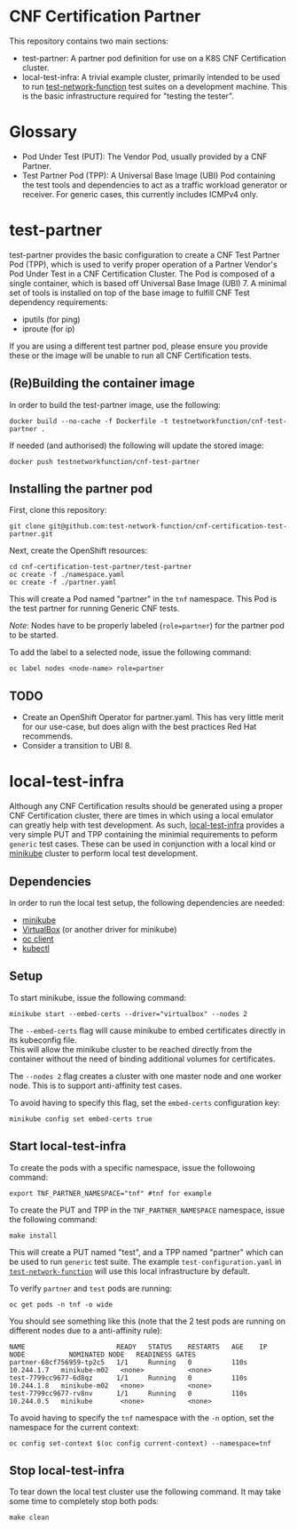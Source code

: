 # CNF Certification Partner

This repository contains two main sections:
* test-partner:  A partner pod definition for use on a K8S CNF Certification cluster.
* local-test-infra:  A trivial example cluster, primarily intended to be used to run
[test-network-function](https://github.com/test-network-function/test-network-function) test suites on a development machine.
This is the basic infrastructure required for "testing the tester".

# Glossary

* Pod Under Test (PUT): The Vendor Pod, usually provided by a CNF Partner.
* Test Partner Pod (TPP): A Universal Base Image (UBI) Pod containing the test tools and dependencies to act as a
traffic workload generator or receiver.  For generic cases, this currently includes ICMPv4 only.

# test-partner

test-partner provides the basic configuration to create a CNF Test Partner Pod (TPP), which is used to verify proper
operation of a Partner Vendor's Pod Under Test in a CNF Certification Cluster.  The Pod is composed of a single
container, which is based off Universal Base Image (UBI) 7.  A minimal set of tools is installed on top of the base
image to fulfill CNF Test dependency requirements:
* iputils (for ping)
* iproute (for ip)

If you are using a different test partner pod, please ensure you provide these or the image will be unable to run all CNF
Certification tests.

## (Re)Building the container image

In order to build the test-partner image, use the following:

```shell-script
docker build --no-cache -f Dockerfile -t testnetworkfunction/cnf-test-partner .
```

If needed (and authorised) the following will update the stored image:

```shell-script
docker push testnetworkfunction/cnf-test-partner
```

## Installing the partner pod

First, clone this repository:

```shell-script
git clone git@github.com:test-network-function/cnf-certification-test-partner.git
```

Next, create the OpenShift resources:

```shell-script
cd cnf-certification-test-partner/test-partner
oc create -f ./namespace.yaml
oc create -f ./partner.yaml
```

This will create a Pod named "partner" in the `tnf` namespace.  This Pod is the test partner for running Generic CNF
tests.

*Note*: Nodes have to be properly labeled (`role=partner`) for the partner pod to be started.

To add the label to a selected node, issue the following command: 
```shell-script:
oc label nodes <node-name> role=partner
```

## TODO

* Create an OpenShift Operator for partner.yaml.  This has very little merit for our use-case, but does align with the
  best practices Red Hat recommends.
* Consider a transition to UBI 8.

# local-test-infra

Although any CNF Certification results should be generated using a proper CNF Certification cluster, there are times
in which using a local emulator can greatly help with test development.  As such, [local-test-infra](./local-test-infra)
provides a very simple PUT and TPP containing the minimial requirements to peform `generic` test cases.
These can be used in conjunction with a local kind or [minikube](https://minikube.sigs.k8s.io/docs/) cluster to perform local test development.


## Dependencies

In order to run the local test setup, the following dependencies are needed:
* [minikube](https://minikube.sigs.k8s.io/docs/)
* [VirtualBox](https://www.virtualbox.org/) (or another driver for minikube)
* [oc client](https://docs.openshift.com/container-platform/3.6/cli_reference/get_started_cli.html#cli-linux)
* [kubectl](https://kubernetes.io/docs/tasks/tools/install-kubectl/)

## Setup

To start minikube, issue the following command:

```shell-script
minikube start --embed-certs --driver="virtualbox" --nodes 2
```

The `--embed-certs` flag will cause minikube to embed certificates directly in its kubeconfig file.  
This will allow the minikube cluster to be reached directly from the container without the need of binding additional volumes for certificates.

The `--nodes 2` flag creates a cluster with one master node and one worker node. This is to support anti-affinity test cases.

To avoid having to specify this flag, set the `embed-certs` configuration key:

```shell-script
minikube config set embed-certs true
```

## Start local-test-infra
To create the pods with a specific namespace, issue the followoing command:
```shell-script
export TNF_PARTNER_NAMESPACE="tnf" #tnf for example
```

To create the PUT and TPP in the `TNF_PARTNER_NAMESPACE` namespace, issue the following command:

```shell-script
make install
```

This will create a PUT named "test", and a TPP named "partner" which can be used to run `generic` test suite. The
example `test-configuration.yaml` in [`test-network-function`](https://github.com/test-network-function/test-network-function)
will use this local infrastructure by default.

To verify `partner` and `test` pods are running: 

```shell-script
oc get pods -n tnf -o wide
```

You should see something like this (note that the 2 test pods are running on different nodes due to a anti-affinity rule):
```shell-script
NAME                       READY   STATUS    RESTARTS   AGE    IP           NODE           NOMINATED NODE   READINESS GATES
partner-68cf756959-tp2c5   1/1     Running   0          110s   10.244.1.7   minikube-m02   <none>           <none>
test-7799cc9677-6d8qz      1/1     Running   0          110s   10.244.1.8   minikube-m02   <none>           <none>
test-7799cc9677-rv8nv      1/1     Running   0          110s   10.244.0.5   minikube       <none>           <none>
```

To avoid having to specify the `tnf` namespace with the `-n` option, set the namespace for the current context:

```shell-script
oc config set-context $(oc config current-context) --namespace=tnf
```
## Stop local-test-infra

To tear down the local test cluster use the following command. It may take some time to completely stop both pods:

```shell-script
make clean
```
